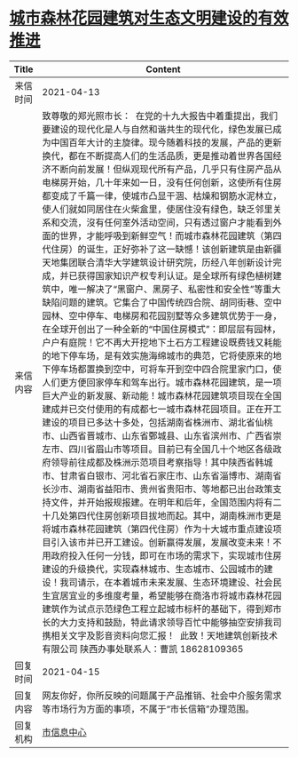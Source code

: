 # <a href="http://www.shangluo.gov.cn/zmhd/ldxxxx.jsp?urltype=leadermail.LeaderMailContentUrl&wbtreeid=1112&leadermailid=7153">城市森林花园建筑对生态文明建设的有效推进</a>
| Title |                                                                                                                                                                                                                                                                                                                                                                                                                                                                                                                                                                        Content                                                                                                                                                                                                                                                                                                                                                                                                                                                                                                                                                                        |
|:-----:|-------------------------------------------------------------------------------------------------------------------------------------------------------------------------------------------------------------------------------------------------------------------------------------------------------------------------------------------------------------------------------------------------------------------------------------------------------------------------------------------------------------------------------------------------------------------------------------------------------------------------------------------------------------------------------------------------------------------------------------------------------------------------------------------------------------------------------------------------------------------------------------------------------------------------------------------------------------------------------------------------------------------------------------------------------------------------------------------------------------------------------------------------------|
| 来信时间  | 2021-04-13                                                                                                                                                                                                                                                                                                                                                                                                                                                                                                                                                                                                                                                                                                                                                                                                                                                                                                                                                                                                                                                                                                                                            |
| 来信内容  | 致尊敬的郑光照市长：  在党的十九大报告中着重提出，我们要建设的现代化是人与自然和谐共生的现代化，绿色发展已成为中国百年大计的主旋律。现今随着科技的发展，产品的更新换代，都在不断提高人们的生活品质，更是推动着世界各国经济不断向前发展！但纵观现代所有产品，几乎只有住房产品从电梯房开始，几十年来如一日，没有任何创新，这使所有住房都变成了千篇一律，使城市凸显干涸、枯燥和钢筋水泥林立，使人们就如同居住在火柴盒里，使居住没有绿色，缺乏邻里关系和交流，沒有任何室外活动空间，只有透过窗户才能看到外面的世界，才能呼吸到新鲜空气！而城市森林花园建筑（第四代住房）的诞生，正好弥补了这一缺憾！该创新建筑是由新疆天地集团联合清华大学建筑设计研究院，历经八年创新设计完成，并已获得国家知识产权专利认证。是全球所有绿色植树建筑中，唯一解决了“黑窗户、黑房子、私密性和安全性”等重大缺陷问题的建筑。它集合了中国传统四合院、胡同街巷、空中园林、空中停车、电梯房和花园别墅等众多建筑优势于一身，在全球开创出了一种全新的“中国住房模式”：即层层有园林，户户有庭院！它不再大开挖地下土石方工程建设既费钱又耗能的地下停车场，是有效实施海绵城市的典范，它将使原来的地下停车场都置换到空中，可将车开到空中四合院里家门口，使人们更方便回家停车和驾车出行。城市森林花园建筑，是一项巨大产业的新发展、新动能！城市森林花园建筑项目现在全国建成并已交付使用的有成都七一城市森林花园项目。正在开工建设的项目已多达十多处，包括湖南省株洲市、湖北省仙桃市、山西省晋城市、山东省鄄城县、山东省滨州市、广西省崇左市、四川省眉山市等项目。目前已有全国几十个地区各级政府领导前往成都及株洲示范项目考察指导！其中陕西省韩城市、甘肃省白银市、河北省石家庄市、山东省淄博市、湖南省长沙市、湖南省益阳市、贵州省贵阳市、等地都已出台政策支持文件，并开始报规报建。在明年和后年，全国范围内将有二十几处第四代住房创新项目拔地而起。其中，湖南株洲市更是将城市森林花园建筑（第四代住房）作为十大城市重点建设项目引入该市并已开工建设。创新赢得发展，发展改变未来！不用政府投入任何一分钱，即可在市场的需求下，实现城市住房建设的升级换代，实现森林城市、生态城市、公园城市的建设！我司请示，在本着城市未来发展、生态环境建设、社会民生宜居宜业的多维度考量，希望能够在商洛市将城市森林花园建筑作为试点示范绿色工程立起城市标杆的基础下，得到郑市长的大力支持和鼓励，特此请求领导百忙中能够抽空安排我司携相关文字及影音资料向您汇报！  此致！天地建筑创新技术有限公司 陕西办事处联系人：曹凯 18628109365 |
| 回复时间  | 2021-04-15                                                                                                                                                                                                                                                                                                                                                                                                                                                                                                                                                                                                                                                                                                                                                                                                                                                                                                                                                                                                                                                                                                                                            |
| 回复内容  | 网友你好，你所反映的问题属于产品推销、社会中介服务需求等市场行为方面的事项，不属于“市长信箱”办理范围。                                                                                                                                                                                                                                                                                                                                                                                                                                                                                                                                                                                                                                                                                                                                                                                                                                                                                                                                                                                                                                                                                                  |
| 回复机构  | <a href="../../category/agencies/市信息中心.md">市信息中心</a>                                                                                                                                                                                                                                                                                                                                                                                                                                                                                                                                                                                                                                                                                                                                                                                                                                                                                                                                                                                                                                                                                                  |